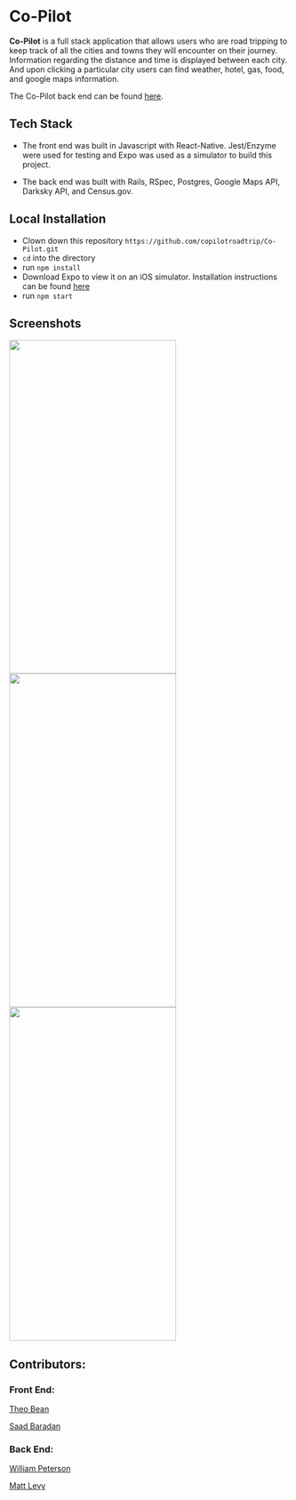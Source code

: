 # Co-Pilot

**Co-Pilot** is a full stack application that allows users who are road tripping to keep track of all the cities and towns they
will encounter on their journey. Information regarding the distance and time is displayed between each city. And upon 
clicking a particular city users can find weather, hotel, gas, food, and google maps information. 

The Co-Pilot back end can be found [here](https://github.com/copilotroadtrip/CoPilotBackend).



## Tech Stack

* The front end was built in Javascript with React-Native. Jest/Enzyme were used for testing and Expo was used as a simulator 
to build this project.

* The back end was built with Rails, RSpec, Postgres, Google Maps API, Darksky API, and Census.gov. 
## Local Installation

* Clown down this repository `https://github.com/copilotroadtrip/Co-Pilot.git`
* `cd` into the directory
* run `npm install`
* Download Expo to view it on an iOS simulator. Installation instructions can be found [here](https://expo.io/learn)
* run `npm start`

## Screenshots

<img src="https://user-images.githubusercontent.com/42000931/61822378-a3ac4380-ae16-11e9-89e1-7c8124f8e95d.JPG" width="300" height="600" />
<img src="https://user-images.githubusercontent.com/42000931/61822428-bd4d8b00-ae16-11e9-8e5c-f63971f93174.JPG" width="300" height="600" />
<img src="https://user-images.githubusercontent.com/42000931/61822459-cb031080-ae16-11e9-8f9a-10e20151d77f.JPG" width="300" height="600" />

## Contributors:

### Front End:

[Theo Bean](https://github.com/b3an5)

[Saad Baradan](https://github.com/saadricklamar)

### Back End:

[William Peterson](https://github.com/wipegup)

[Matt Levy](https://github.com/milevy1)





